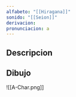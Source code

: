 ```yaml
---
alfabeto: "[[Hiragana]]"
sonido: "[[Seion]]"
derivacion: 
pronunciacion: a
---
```

## Descripcion

## Dibujo

![[A-Char.png]]
